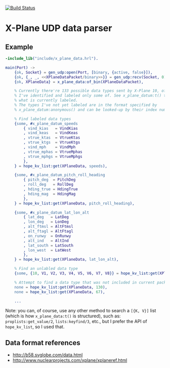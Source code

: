 [![Build Status](https://travis-ci.org/ibnfirnas/erlang-x_plane_data.svg?branch=master)](https://travis-ci.org/ibnfirnas/erlang-x_plane_data)

X-Plane UDP data parser
=======================

Example
-------

```erlang
-include_lib("include/x_plane_data.hrl").

main(Port) ->
    {ok, Socket} = gen_udp:open(Port, [binary, {active, false}]),
    {ok, {_, _, <<XPlaneDataPacket/binary>>}} = gen_udp:recv(Socket, 0),
    {ok, XPlaneData} = x_plane_data:of_bin(XPlaneDataPacket),

    % Currently there're 133 possible data types sent by X-Plane 10, of which
    % I've identified and labeled only some of. See x_plane_datum:t() type for
    % what is currently labeled.
    % The types I've not yet labeled are in the format specified by
    % x_plane_datum:anonymous() and can be looked-up by their index number.

    % Find labeled data types
    {some, #x_plane_datum_speeds
        { vind_kias   = VindKias
        , vind_keas   = VindKeas
        , vtrue_ktas  = VtrueKtas
        , vtrue_ktgs  = VtrueKtgs
        , vind_mph    = VindMph
        , vtrue_mphas = VtrueMphas
        , vtrue_mphgs = VtrueMphgs
        },
    } = hope_kv_list:get(XPlaneData, speeds),

    {some, #x_plane_datum_pitch_roll_heading
        { pitch_deg  = PitchDeg
        , roll_deg   = RollDeg
        , hding_true = HdingTrue
        , hding_mag  = HdingMag
        },
    } = hope_kv_list:get(XPlaneData, pitch_roll_heading),

    {some, #x_plane_datum_lat_lon_alt
        { lat_deg   = LatDeg
        , lon_deg   = LonDeg
        , alt_ftmsl = AltFtmsl
        , alt_ftagl = AltFtagl
        , on_runwy  = OnRunwy
        , alt_ind   = AltInd
        , lat_south = LatSouth
        , lon_west  = LatWest
        },
    } = hope_kv_list:get(XPlaneData, lat_lon_alt),

    % Find an unlabled data type
    {some, {10, V1, V2, V3, V4, V5, V6, V7, V8}} = hope_kv_list:get(XPlaneData, 10),

    % Attempt to find a data type that was not included in current packet
    none = hope_kv_list:get(XPlaneData, 130),
    none = hope_kv_list:get(XPlaneData, 67),

    ...
```

Note: you can, of course, use any other method to search a `[{K, V}]` list
(which is how `x_plane_data:t()` is structured), such as:
`proplists:get_value/2`, `lists:keyfind/3`, etc., but I prefer the API of
`hope_kv_list`, so I used that.


Data format references
----------------------

- http://b58.svglobe.com/data.html
- http://www.nuclearprojects.com/xplane/xplaneref.html
